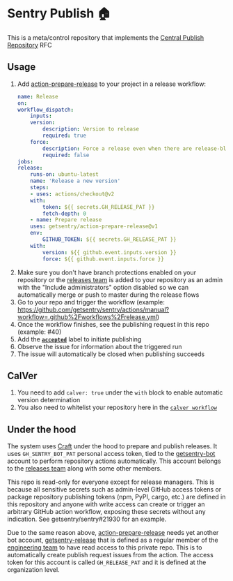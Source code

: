 # Sentry Publish 🏠

This is a meta/control repository that implements the [Central Publish Repository](https://www.notion.so/beb8598dab6f4f11ba1ca42c211f04f0) RFC

## Usage

1. Add [action-prepare-release](https://github.com/getsentry/action-prepare-release/) to your project in a release workflow:
    ```yaml
    name: Release
    on:
    workflow_dispatch:
        inputs:
        version:
            description: Version to release
            required: true
        force:
            description: Force a release even when there are release-blockers (optional)
            required: false
    jobs:
    release:
        runs-on: ubuntu-latest
        name: 'Release a new version'
        steps:
        - uses: actions/checkout@v2
        with:
            token: ${{ secrets.GH_RELEASE_PAT }}
            fetch-depth: 0
        - name: Prepare release
        uses: getsentry/action-prepare-release@v1
        env:
            GITHUB_TOKEN: ${{ secrets.GH_RELEASE_PAT }}
        with:
            version: ${{ github.event.inputs.version }}
            force: ${{ github.event.inputs.force }}
    ```
1. Make sure you don't have branch protections enabled on your repository or the [releases team](https://github.com/orgs/getsentry/teams/releases) is added to your repository as an admin with the "Include administrators" option disabled so we can automatically merge or push to master during the release flows
1. Go to your repo and trigger the workflow (example: https://github.com/getsentry/sentry/actions/manual?workflow=.github%2Fworkflows%2Frelease.yml)
1. Once the workflow finishes, see the publishing request in this repo (example: #40)
1. Add the [**`accepted`**](https://github.com/getsentry/publish/labels/accepted) label to initiate publishing
1. Observe the issue for information about the triggered run
1. The issue will automatically be closed when publishing succeeds

## CalVer

1. You need to add `calver: true` under the `with` block to enable automatic version determination
1. You also need to whitelist your repository here in the [`calver workflow`](https://github.com/getsentry/publish/blob/main/.github/workflows/calver.yml#L9-L13)

## Under the hood

The system uses [Craft](https://github.com/getsentry/craft) under the hood to prepare and publish releases. It uses `GH_SENTRY_BOT_PAT` personal access token, tied to the [getsentry-bot](https://github.com/getsentry-bot) account to perform repository actions automatically. This account belongs to the [releases team](https://github.com/orgs/getsentry/teams/releases) along with some other members.

This repo is read-only for everyone except for release managers. This is because all sensitive secrets such as admin-level GitHub access tokens or package repository publishing tokens (npm, PyPI, cargo, etc.) are defined in this repository and anyone with write access can create or trigger an arbitrary GitHub action workflow, exposing these secrets without any indication. See getsentry/sentry#21930 for an example.

Due to the same reason above, [action-prepare-release](https://github.com/getsentry/action-prepare-release/) needs yet another bot account, [getsentry-release](https://github.com/getsentry-release) that is defined as a regular member of the [engineering team](https://hub.docker.com/orgs/getsentry/teams/engineering) to have read access to this private repo. This is to automatically create publish request issues from the action. The access token for this account is called `GH_RELEASE_PAT` and it is defined at the organization level.
